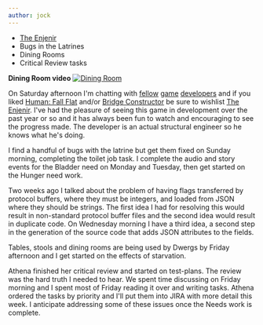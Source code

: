 ```yaml
---
author: jock
---
```

* [The Enjenir](https://store.steampowered.com/app/1800940/The_Enjenir/)
* Bugs in the Latrines
* Dining Rooms
* Critical Review tasks

**Dining Room video**
[![Dining Room](http://img.youtube.com/vi/EYJLIZ9QYqw/0.jpg)](https://youtu.be/EYJLIZ9QYqw)

On Saturday afternoon I'm chatting with [fellow](https://store.steampowered.com/search/?developer=Peaty%20Turf) [game](https://store.steampowered.com/search/?developer=Amicable%20Animal) [developers](https://store.steampowered.com/search/?developer=Portponky) and if you liked [Human: Fall Flat](https://store.steampowered.com/app/477160/Human_Fall_Flat/) and/or [Bridge Constructor](https://store.steampowered.com/app/250460/Bridge_Constructor/) be sure to wishlist [The Enjenir](https://store.steampowered.com/app/1800940/The_Enjenir/). I've had the pleasure of seeing this game in development over the past year or so and it has always been fun to watch and encouraging to see the progress made. The developer is an actual structural engineer so he knows what he's doing.

I find a handful of bugs with the latrine but get them fixed on Sunday morning, completing the toilet job task. I complete the audio and story events for the Bladder need on Monday and Tuesday, then get started on the Hunger need work.

Two weeks ago I talked about the problem of having flags transferred by protocol buffers, where they must be integers, and loaded from JSON where they should be strings. The first idea I had for resolving this would result in non-standard protocol buffer files and the second idea would result in duplicate code. On Wednesday morning I have a third idea, a second step in the generation of the source code that adds JSON attributes to the fields.

Tables, stools and dining rooms are being used by Dwergs by Friday afternoon and I get started on the effects of starvation.

Athena finished her critical review and started on test-plans. The review was the hard truth I needed to hear. We spent time discussing on Friday morning and I spent most of Friday reading it over and writing tasks. Athena ordered the tasks by priority and I'll put them into JIRA with more detail this week. I anticipate addressing some of these issues once the Needs work is complete.
